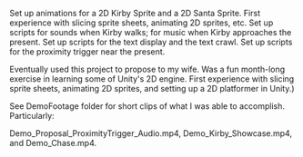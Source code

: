 Set up animations for a 2D Kirby Sprite and a 2D Santa Sprite. First experience with slicing sprite sheets, animating 2D sprites, etc.
Set up scripts for sounds when Kirby walks; for music when Kirby approaches the present.
Set up scripts for the text display and the text crawl.
Set up scripts for the proximity trigger near the present. 

Eventually used this project to propose to my wife. Was a fun month-long exercise in learning some of Unity's 2D engine. 
First experience with slicing sprite sheets, animating 2D sprites, and setting up a 2D platformer in Unity.)

See DemoFootage folder for short clips of what I was able to accomplish.
Particularly: 
  
  Demo_Proposal_ProximityTrigger_Audio.mp4, 
  Demo_Kirby_Showcase.mp4, 
  and Demo_Chase.mp4. 
